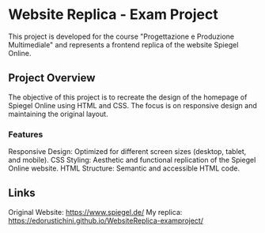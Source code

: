 # Website Replica - Exam Project
This project is developed for the course "Progettazione e Produzione Multimediale" and represents a frontend replica of the website Spiegel Online.

## Project Overview
The objective of this project is to recreate the design of the homepage of Spiegel Online using HTML and CSS. The focus is on responsive design and maintaining the original layout.

### Features
Responsive Design: Optimized for different screen sizes (desktop, tablet, and mobile).
CSS Styling: Aesthetic and functional replication of the Spiegel Online website.
HTML Structure: Semantic and accessible HTML code.

## Links
Original Website: https://www.spiegel.de/
My replica: https://edorustichini.github.io/WebsiteReplica-examproject/
